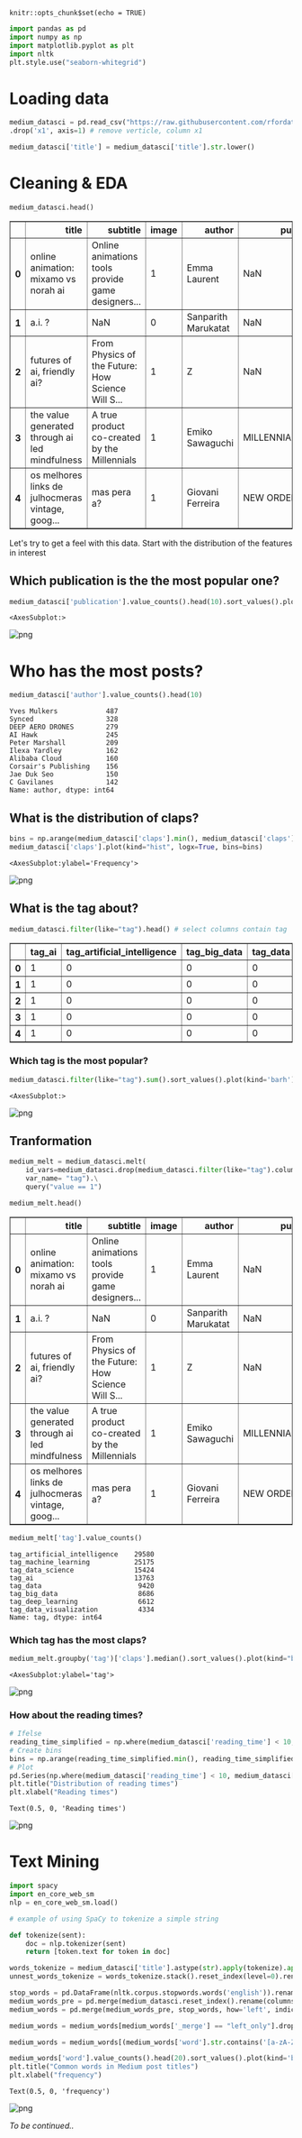 
```{r setup, include=FALSE}
knitr::opts_chunk$set(echo = TRUE)
```


```python
import pandas as pd
import numpy as np
import matplotlib.pyplot as plt 
import nltk
plt.style.use("seaborn-whitegrid")
```

# Loading data 


```python
medium_datasci = pd.read_csv("https://raw.githubusercontent.com/rfordatascience/tidytuesday/master/data/2018/2018-12-04/medium_datasci.csv")\
.drop('x1', axis=1) # remove verticle, column x1

medium_datasci['title'] = medium_datasci['title'].str.lower()
```

# Cleaning & EDA


```python
medium_datasci.head()
```




<div>
<style scoped>
    .dataframe tbody tr th:only-of-type {
        vertical-align: middle;
    }

    .dataframe tbody tr th {
        vertical-align: top;
    }

    .dataframe thead th {
        text-align: right;
    }
</style>
<table border="1" class="dataframe">
  <thead>
    <tr style="text-align: right;">
      <th></th>
      <th>title</th>
      <th>subtitle</th>
      <th>image</th>
      <th>author</th>
      <th>publication</th>
      <th>year</th>
      <th>month</th>
      <th>day</th>
      <th>reading_time</th>
      <th>claps</th>
      <th>url</th>
      <th>author_url</th>
      <th>tag_ai</th>
      <th>tag_artificial_intelligence</th>
      <th>tag_big_data</th>
      <th>tag_data</th>
      <th>tag_data_science</th>
      <th>tag_data_visualization</th>
      <th>tag_deep_learning</th>
      <th>tag_machine_learning</th>
    </tr>
  </thead>
  <tbody>
    <tr>
      <th>0</th>
      <td>online animation: mixamo vs norah ai</td>
      <td>Online animations tools provide game designers...</td>
      <td>1</td>
      <td>Emma Laurent</td>
      <td>NaN</td>
      <td>2017</td>
      <td>8</td>
      <td>1</td>
      <td>5</td>
      <td>12.0</td>
      <td>https://medium.com/@laurentemma/online-animati...</td>
      <td>https://medium.com/@laurentemma</td>
      <td>1</td>
      <td>0</td>
      <td>0</td>
      <td>0</td>
      <td>0</td>
      <td>0</td>
      <td>0</td>
      <td>0</td>
    </tr>
    <tr>
      <th>1</th>
      <td>a.i. ?</td>
      <td>NaN</td>
      <td>0</td>
      <td>Sanparith Marukatat</td>
      <td>NaN</td>
      <td>2017</td>
      <td>8</td>
      <td>1</td>
      <td>2</td>
      <td>11.0</td>
      <td>https://medium.com/@sanparithmarukatat/a-i-%E0...</td>
      <td>https://medium.com/@sanparithmarukatat</td>
      <td>1</td>
      <td>0</td>
      <td>0</td>
      <td>0</td>
      <td>0</td>
      <td>0</td>
      <td>0</td>
      <td>0</td>
    </tr>
    <tr>
      <th>2</th>
      <td>futures of ai, friendly ai?</td>
      <td>From Physics of the Future: How Science Will S...</td>
      <td>1</td>
      <td>Z</td>
      <td>NaN</td>
      <td>2017</td>
      <td>8</td>
      <td>1</td>
      <td>3</td>
      <td>1.0</td>
      <td>https://medium.com/@otherside914/futures-of-ai...</td>
      <td>https://medium.com/@otherside914</td>
      <td>1</td>
      <td>0</td>
      <td>0</td>
      <td>0</td>
      <td>0</td>
      <td>0</td>
      <td>0</td>
      <td>0</td>
    </tr>
    <tr>
      <th>3</th>
      <td>the value generated through ai led mindfulness</td>
      <td>A true product co-created by the Millennials</td>
      <td>1</td>
      <td>Emiko Sawaguchi</td>
      <td>MILLENNIALSTIMES</td>
      <td>2017</td>
      <td>8</td>
      <td>1</td>
      <td>5</td>
      <td>4.0</td>
      <td>https://millennials-times.com/creativeflower-e...</td>
      <td>https://millennials-times.com/@emikosawaguchi</td>
      <td>1</td>
      <td>0</td>
      <td>0</td>
      <td>0</td>
      <td>0</td>
      <td>0</td>
      <td>0</td>
      <td>0</td>
    </tr>
    <tr>
      <th>4</th>
      <td>os melhores links de julhocmeras vintage, goog...</td>
      <td>mas pera a?</td>
      <td>1</td>
      <td>Giovani Ferreira</td>
      <td>NEW ORDER</td>
      <td>2017</td>
      <td>8</td>
      <td>1</td>
      <td>3</td>
      <td>56.0</td>
      <td>https://medium.com/neworder/os-melhores-links-...</td>
      <td>https://medium.com/@gferreira</td>
      <td>1</td>
      <td>0</td>
      <td>0</td>
      <td>0</td>
      <td>0</td>
      <td>0</td>
      <td>0</td>
      <td>0</td>
    </tr>
  </tbody>
</table>
</div>



Let's try to get a feel with this data. Start with the distribution of the features in interest

## Which publication is the the most popular one? 


```python
medium_datasci['publication'].value_counts().head(10).sort_values().plot(kind = "barh")
```




    <AxesSubplot:>




![png](output_8_1.png)


# Who has the most posts?


```python
medium_datasci['author'].value_counts().head(10)
```




    Yves Mulkers            487
    Synced                  328
    DEEP AERO DRONES        279
    AI Hawk                 245
    Peter Marshall          209
    Ilexa Yardley           162
    Alibaba Cloud           160
    Corsair's Publishing    156
    Jae Duk Seo             150
    C Gavilanes             142
    Name: author, dtype: int64



## What is the distribution of claps? 


```python
bins = np.arange(medium_datasci['claps'].min(), medium_datasci['claps'].max(), 100)
medium_datasci['claps'].plot(kind="hist", logx=True, bins=bins)
```




    <AxesSubplot:ylabel='Frequency'>




![png](output_12_1.png)


## What is the tag about?


```python
medium_datasci.filter(like="tag").head() # select columns contain tag
```




<div>
<style scoped>
    .dataframe tbody tr th:only-of-type {
        vertical-align: middle;
    }

    .dataframe tbody tr th {
        vertical-align: top;
    }

    .dataframe thead th {
        text-align: right;
    }
</style>
<table border="1" class="dataframe">
  <thead>
    <tr style="text-align: right;">
      <th></th>
      <th>tag_ai</th>
      <th>tag_artificial_intelligence</th>
      <th>tag_big_data</th>
      <th>tag_data</th>
      <th>tag_data_science</th>
      <th>tag_data_visualization</th>
      <th>tag_deep_learning</th>
      <th>tag_machine_learning</th>
    </tr>
  </thead>
  <tbody>
    <tr>
      <th>0</th>
      <td>1</td>
      <td>0</td>
      <td>0</td>
      <td>0</td>
      <td>0</td>
      <td>0</td>
      <td>0</td>
      <td>0</td>
    </tr>
    <tr>
      <th>1</th>
      <td>1</td>
      <td>0</td>
      <td>0</td>
      <td>0</td>
      <td>0</td>
      <td>0</td>
      <td>0</td>
      <td>0</td>
    </tr>
    <tr>
      <th>2</th>
      <td>1</td>
      <td>0</td>
      <td>0</td>
      <td>0</td>
      <td>0</td>
      <td>0</td>
      <td>0</td>
      <td>0</td>
    </tr>
    <tr>
      <th>3</th>
      <td>1</td>
      <td>0</td>
      <td>0</td>
      <td>0</td>
      <td>0</td>
      <td>0</td>
      <td>0</td>
      <td>0</td>
    </tr>
    <tr>
      <th>4</th>
      <td>1</td>
      <td>0</td>
      <td>0</td>
      <td>0</td>
      <td>0</td>
      <td>0</td>
      <td>0</td>
      <td>0</td>
    </tr>
  </tbody>
</table>
</div>



### Which tag is the most popular?


```python
medium_datasci.filter(like="tag").sum().sort_values().plot(kind='barh')
```




    <AxesSubplot:>




![png](output_16_1.png)


## Tranformation


```python
medium_melt = medium_datasci.melt(
    id_vars=medium_datasci.drop(medium_datasci.filter(like="tag").columns.to_list(), axis=1),
    var_name= "tag").\
    query("value == 1")

medium_melt.head()
```




<div>
<style scoped>
    .dataframe tbody tr th:only-of-type {
        vertical-align: middle;
    }

    .dataframe tbody tr th {
        vertical-align: top;
    }

    .dataframe thead th {
        text-align: right;
    }
</style>
<table border="1" class="dataframe">
  <thead>
    <tr style="text-align: right;">
      <th></th>
      <th>title</th>
      <th>subtitle</th>
      <th>image</th>
      <th>author</th>
      <th>publication</th>
      <th>year</th>
      <th>month</th>
      <th>day</th>
      <th>reading_time</th>
      <th>claps</th>
      <th>url</th>
      <th>author_url</th>
      <th>tag</th>
      <th>value</th>
    </tr>
  </thead>
  <tbody>
    <tr>
      <th>0</th>
      <td>online animation: mixamo vs norah ai</td>
      <td>Online animations tools provide game designers...</td>
      <td>1</td>
      <td>Emma Laurent</td>
      <td>NaN</td>
      <td>2017</td>
      <td>8</td>
      <td>1</td>
      <td>5</td>
      <td>12.0</td>
      <td>https://medium.com/@laurentemma/online-animati...</td>
      <td>https://medium.com/@laurentemma</td>
      <td>tag_ai</td>
      <td>1</td>
    </tr>
    <tr>
      <th>1</th>
      <td>a.i. ?</td>
      <td>NaN</td>
      <td>0</td>
      <td>Sanparith Marukatat</td>
      <td>NaN</td>
      <td>2017</td>
      <td>8</td>
      <td>1</td>
      <td>2</td>
      <td>11.0</td>
      <td>https://medium.com/@sanparithmarukatat/a-i-%E0...</td>
      <td>https://medium.com/@sanparithmarukatat</td>
      <td>tag_ai</td>
      <td>1</td>
    </tr>
    <tr>
      <th>2</th>
      <td>futures of ai, friendly ai?</td>
      <td>From Physics of the Future: How Science Will S...</td>
      <td>1</td>
      <td>Z</td>
      <td>NaN</td>
      <td>2017</td>
      <td>8</td>
      <td>1</td>
      <td>3</td>
      <td>1.0</td>
      <td>https://medium.com/@otherside914/futures-of-ai...</td>
      <td>https://medium.com/@otherside914</td>
      <td>tag_ai</td>
      <td>1</td>
    </tr>
    <tr>
      <th>3</th>
      <td>the value generated through ai led mindfulness</td>
      <td>A true product co-created by the Millennials</td>
      <td>1</td>
      <td>Emiko Sawaguchi</td>
      <td>MILLENNIALSTIMES</td>
      <td>2017</td>
      <td>8</td>
      <td>1</td>
      <td>5</td>
      <td>4.0</td>
      <td>https://millennials-times.com/creativeflower-e...</td>
      <td>https://millennials-times.com/@emikosawaguchi</td>
      <td>tag_ai</td>
      <td>1</td>
    </tr>
    <tr>
      <th>4</th>
      <td>os melhores links de julhocmeras vintage, goog...</td>
      <td>mas pera a?</td>
      <td>1</td>
      <td>Giovani Ferreira</td>
      <td>NEW ORDER</td>
      <td>2017</td>
      <td>8</td>
      <td>1</td>
      <td>3</td>
      <td>56.0</td>
      <td>https://medium.com/neworder/os-melhores-links-...</td>
      <td>https://medium.com/@gferreira</td>
      <td>tag_ai</td>
      <td>1</td>
    </tr>
  </tbody>
</table>
</div>




```python
medium_melt['tag'].value_counts()
```




    tag_artificial_intelligence    29580
    tag_machine_learning           25175
    tag_data_science               15424
    tag_ai                         13763
    tag_data                        9420
    tag_big_data                    8686
    tag_deep_learning               6612
    tag_data_visualization          4334
    Name: tag, dtype: int64



### Which tag has the most claps?


```python
medium_melt.groupby('tag')['claps'].median().sort_values().plot(kind="barh")
```




    <AxesSubplot:ylabel='tag'>




![png](output_21_1.png)


### How about the reading times?


```python
# Ifelse
reading_time_simplified = np.where(medium_datasci['reading_time'] < 10, medium_datasci['reading_time'], 10)
# Create bins
bins = np.arange(reading_time_simplified.min(), reading_time_simplified.max(), .5)
# Plot
pd.Series(np.where(medium_datasci['reading_time'] < 10, medium_datasci['reading_time'], 10)).plot(kind="hist", bins=bins)
plt.title("Distribution of reading times")
plt.xlabel("Reading times")
```




    Text(0.5, 0, 'Reading times')




![png](output_23_1.png)


# Text Mining


```python
import spacy
import en_core_web_sm
nlp = en_core_web_sm.load()
```


```python
# example of using SpaCy to tokenize a simple string

def tokenize(sent):
    doc = nlp.tokenizer(sent)
    return [token.text for token in doc]
```


```python
words_tokenize = medium_datasci['title'].astype(str).apply(tokenize).apply(pd.Series)
unnest_words_tokenize = words_tokenize.stack().reset_index(level=0).rename(columns={"level_0":"post_id", 0:"word"})
```


```python
stop_words = pd.DataFrame(nltk.corpus.stopwords.words('english')).rename(columns={0:"word"})
medium_words_pre = pd.merge(medium_datasci.reset_index().rename(columns={"index":"post_id"}), unnest_words_tokenize)
medium_words = pd.merge(medium_words_pre, stop_words, how='left', indicator=True)
```


```python
medium_words = medium_words[medium_words['_merge'] == "left_only"].drop('_merge', axis = 1)
```


```python
medium_words = medium_words[(medium_words['word'].str.contains('[a-zA-Z]')) & (~medium_words['word'].isin(['nan', 'part', 'de']))]
```


```python
medium_words['word'].value_counts().head(20).sort_values().plot(kind='barh')
plt.title("Common words in Medium post titles")
plt.xlabel("frequency")
```




    Text(0.5, 0, 'frequency')




![png](output_31_1.png)


*To be continued..*
